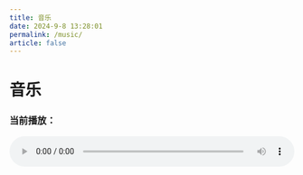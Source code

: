 ```yaml
---
title: 音乐
date: 2024-9-8 13:28:01
permalink: /music/
article: false
---
```


<style>
.mp3-list {
    padding: 0;
    margin: 0;
    color: #000;
}

.mp3-list li {
    display: flex;
    align-items: center;
    padding: 10px;
    margin-bottom: 10px;
    background-color: #ffffff; 
    border: 1px solid #ddd; /* Border color */
    border-radius: 5px; /* Border radius */
    cursor: pointer; /* Cursor pointer */
    transition: background-color 0.3s ease, box-shadow 0.3s ease, transform 0.3s ease; /* Transition effects */
}

.mp3-list li:hover {
    background-color: #f0f0f0;
    box-shadow: 0 4px 8px rgba(0, 0, 0, 0.2); 
    transform: translateY(-2px); 
}

#audioPlayer{
    width: 100%;
}
</style>
<body>
    <h1>音乐</h1>
    <h3 id="currentTrack">当前播放：</h3>
    <!-- 音频播放器 -->
    <audio id="audioPlayer" controls>
        <source id="audioSource" src="" type="audio/mpeg">
        您的浏览器不支持音频播放。
    </audio>

<div class="content">
    <ul class="mp3-list">
            <!-- 动态生成列表项 -->
    </ul>
</div>
    <script src="https://the0n3.top/medias/siteJS/music.js" defer></script>
</body>
